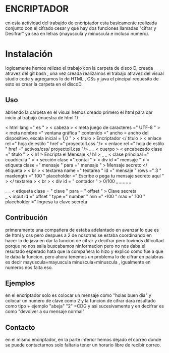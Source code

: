 # ENCRIPTADOR 
en esta actividad del trabajdo de encriptador esta basicamente realizada conjunto con el cifrado cesar y que hay dos funciones llamadas "cifrar y Desifrar" ya sea en letras (mayuscula y minuscula e incluso numero).
# Instalación 
logicamente hemos relizao el trabajo con la carpeta de disco D,  creada atravez del git bash , una vez creada realizamos el trabajo atravez del visual studio code y agregamos lo de HTML , CSs y java el pincipal requesito de esto es crear la carpeta en el discoD.
## Uso
abriendo la carpeta en el  visual hemos creado primero el html para dar inicio al trabajo
(muestra de html 1)
<!DOCTYPE html >
< html  lang =" es " >
< cabeza >
    < meta  juego de caracteres =" UTF-8 " >
    < meta  nombre =" ventana gráfica " contenido =" ancho = ancho del dispositivo, escala inicial = 1,0 " >
    < título > Encriptador </ título >
    < enlace  rel =" hoja de estilo " href =" proyectoII.css "/>
    < enlace  rel =" hoja de estilo " href =" activos/css/ proyectoII.css "/>
</cabeza> _ _
< cuerpo >
    < encabezado  clase =" titulo " >
        < h1 > Encripta el Mensaje </ h1 >
    </encabezado> _ _
        < clase principal  =" cuadrícula " >
            < sección  clase =" contai " >
                < div  id =" mensaje " >
                    < etiqueta  clase =" mensaje "   para =" mensaje " > Mensaje secreto </ etiqueta > < br >
                    < textarea  name =" textarea " id =" mensaje " rows =" 3 " maxlength =" 100 " placeholder =" Escribe o pega tu mensaje secreto aquí " > </ textarea > < br >
                    < div  id = " contador " > 0/100 </div> _
                  </div> _ _
                </div> _ _
                <div> _ _
                    < etiqueta  clase = " clave " para = " offset " > Clave secreta </etiqueta> <br> _
                    < input  id =" offset " type =" number " min =" -100 " max =" 100 " placeholder =" Ingresa tu clave secreta 

## Contribución
primeramente una compañera de estaba adelantado en avanzar lo que es de html y css pero despues a 2 de nosotras se estaba coordinando en hacer lo de java en dar la funcion de cifrar y decifrar pero tuvimos dificultad porque no nos salia buscabamos ninformacion pero no nos daba el resultado esperado hata que la compañera lo hizo y explico como fue a que le daba la funcion.
pero ahora tenemos un problema lo de cifrar en palabras es decir 
mayuscula=mayuscula
minuscula=minuscula , igualmente en numeros nos falta eso.
## Ejemplos
en el encriptador solo es colocar  un mensaje como "holas buen dia" y colocar un numero de clave como 2 y la funcion de cifrar dara resultado  como tipo + ejemplo 
"abeja"
"2"
=CDG y asi sucesivamente y en decifrar es como "devolver a su mensaje normal"
## Contacto
en el mismo encriptador, en la parte inferior hemos dejado el correo donde se puede contactarnos 
solo faltaria tener un horario libre de recibir correo. 
